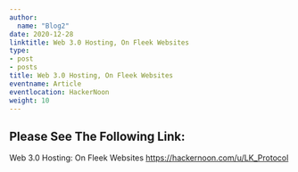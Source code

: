 ```yaml
---
author:
  name: "Blog2"
date: 2020-12-28
linktitle: Web 3.0 Hosting, On Fleek Websites
type:
- post
- posts
title: Web 3.0 Hosting, On Fleek Websites
eventname: Article
eventlocation: HackerNoon  
weight: 10
---
```


## Please See The Following Link:
Web 3.0 Hosting: On Fleek Websites
https://hackernoon.com/u/LK_Protocol